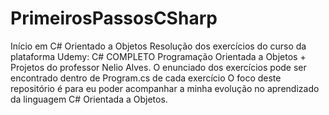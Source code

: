 # PrimeirosPassosCSharp
Início em C# Orientado a Objetos
Resolução dos exercícios do curso da plataforma Udemy: C# COMPLETO Programação Orientada a Objetos + Projetos do professor Nelio Alves.
O enunciado dos exercícios pode ser encontrado dentro de Program.cs de cada exercício
O foco deste repositório é para eu poder acompanhar a minha evolução no aprendizado da linguagem C# Orientada a Objetos.
